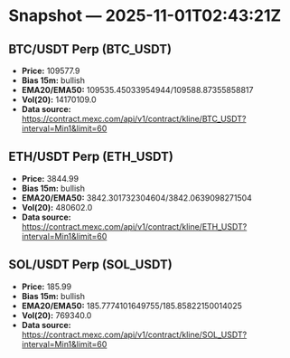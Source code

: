 # Snapshot — 2025-11-01T02:43:21Z

## BTC/USDT Perp (BTC_USDT)
- **Price:** 109577.9
- **Bias 15m:** bullish
- **EMA20/EMA50:** 109535.45033954944/109588.87355858817
- **Vol(20):** 14170109.0
- **Data source:** https://contract.mexc.com/api/v1/contract/kline/BTC_USDT?interval=Min1&limit=60

## ETH/USDT Perp (ETH_USDT)
- **Price:** 3844.99
- **Bias 15m:** bullish
- **EMA20/EMA50:** 3842.301732304604/3842.0639098271504
- **Vol(20):** 480602.0
- **Data source:** https://contract.mexc.com/api/v1/contract/kline/ETH_USDT?interval=Min1&limit=60

## SOL/USDT Perp (SOL_USDT)
- **Price:** 185.99
- **Bias 15m:** bullish
- **EMA20/EMA50:** 185.7774101649755/185.85822150014025
- **Vol(20):** 769340.0
- **Data source:** https://contract.mexc.com/api/v1/contract/kline/SOL_USDT?interval=Min1&limit=60
